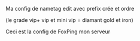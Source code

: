 Ma config de nametag edit avec prefix crée et ordre 

(le grade vip+ vip et mini vip = diamant gold et iron)



Ceci est la config de FoxPing mon serveur
